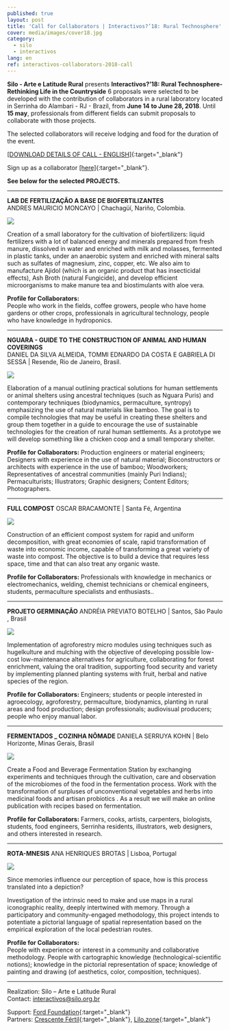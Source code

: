 ```yaml
---
published: true
layout: post
title: 'Call for Collaborators | Interactivos?’18: Rural Technosphere'
cover: media/images/cover18.jpg
category:
  - silo
  - interactivos
lang: en
ref: interactivos-collaborators-2018-call
---
```


**Silo - Arte e Latitude Rural** presents **Interactivos?’18: Rural Technosphere-Rethinking Life in the Countryside** 
6 proposals were selected to be developed with the contribution of collaborators in a rural laboratory located in Serrinha do Alambari - RJ - Brazil, from **June 14 to June 28, 2018**. 
Until **15 may**, professionals from different fields can submit proposals to collaborate with those projects.

The selected collaborators will receive lodging and food for the duration of the event.



[[DOWNLOAD DETAILS OF CALL - ENGLISH]](/media/docs/collaborators_2018call_en.pdf){:target="_blank"}

Sign up as a collaborator [[here]](https://goo.gl/forms/g9lV6sxxVyAf4JsO2){:target="_blank"}.
  
  
  **See below for the selected PROJECTS.**

------------------------------------------------------------------------------------------------------- 

**LAB DE FERTILIZAÇÃO A BASE DE BIOFERTILIZANTES**  
ANDRES MAURICIO MONCAYO | Chachagüí, Nariño, Colombia.

![](/media/images/biofertilizantes.jpg)

Creation of a small laboratory for the cultivation of biofertilizers: liquid fertilizers with a lot of balanced energy and minerals prepared from fresh manure, dissolved in water and enriched with milk and molasses, fermented in plastic tanks, under an anaerobic system and enriched with mineral salts such as sulfates of magnesium, zinc, copper, etc. We also aim to manufacture Ajidol (which is an organic product that has insecticidal effects), Ash Broth (natural Fungicide), and develop efficient microorganisms to make manure tea and biostimulants with aloe vera.

**Profile for Collaborators:**  
People who work in the fields, coffee growers, people who have home gardens or other crops, professionals in agricultural technology, people who have knowledge in hydroponics.


  
-------------------------------------------------------------------------------------------------------      
    
    
      
      
**NGUARA - GUIDE TO THE CONSTRUCTION OF ANIMAL AND HUMAN COVERINGS**  
DANIEL DA SILVA ALMEIDA, TOMMI EDNARDO DA COSTA E GABRIELA DI SESSA |  Resende, Rio de Janeiro, Brasil.	

![](/media/images/bambu.jpg)

Elaboration of a manual outlining practical solutions for human settlements or animal shelters using ancestral techniques (such as Nguara Puris) and contemporary techniques (biodynamics, permaculture, syntropy) emphasizing the use of natural materials like bamboo. The goal is to compile technologies that may be useful in creating these shelters and group them together in a guide to encourage the use of sustainable technologies for the creation of rural human settlements. As a prototype we will develop something like a chicken coop and a small temporary shelter.
								
**Profile for Collaborators:** 
Production engineers or material engineers; Designers with experience in the use of natural material; Bioconstructors or architects with experience in the use of bamboo; Woodworkers; Representatives of ancestral communities (mainly Puri Indians); Permaculturists; Illustrators; Graphic designers; Content Editors; Photographers.

  
-------------------------------------------------------------------------------------------------------      
    
    
      
      
**FULL COMPOST**
OSCAR BRACAMONTE | Santa Fé, Argentina

![](/media/images/fullcompost.jpg)

Construction of an efficient compost system for rapid and uniform decomposition, with great economies of scale, rapid transformation of waste into economic income, capable of transforming a great variety of waste into compost. The objective is to build a device that requires less space, time and that can also treat any organic waste.

**Profile for Collaborators:**
Professionals with knowledge in mechanics or electromechanics, welding, chemist technicians or chemical engineers, students, permaculture specialists and enthusiasts..
  

  
-------------------------------------------------------------------------------------------------------      
      
      
      

**PROJETO GERMINAÇÃO**
ANDRÉIA PREVIATO BOTELHO | Santos, São Paulo , Brasil

![](/media/images/germinacao.jpg)

Implementation of agroforestry micro modules using techniques such as hugelkulture and mulching with the objective of developing possible low-cost low-maintenance alternatives for agriculture, collaborating for forest enrichment, valuing the oral tradition, supporting food security and variety by implementing planned planting systems with fruit, herbal and native species of the region.
 
**Profile for Collaborators:**
Engineers; students or people interested in agroecology, agroforestry, permaculture, biodynamics, planting in rural areas and food production; design professionals; audiovisual producers; people who enjoy manual labor.

  
    
  
-------------------------------------------------------------------------------------------------------      
  
      
      

**FERMENTADOS _ COZINHA NÔMADE**
DANIELA SERRUYA KOHN | Belo Horizonte, Minas Gerais, Brasil

![](/media/images/fermentados.jpg)

Create a Food and Beverage Fermentation Station by exchanging experiments and techniques through the cultivation, care and observation of the microbiomes of the food in the fermentation process. Work with the transformation of surpluses of unconventional vegetables and herbs into medicinal foods and artisan probiotics . As a result we will make an online publication with recipes based on fermentation.
 
**Profile for Collaborators:**
Farmers, cooks, artists, carpenters, biologists, students, food engineers, Serrinha residents, illustrators, web designers, and others interested in research.
 
  
    
 
  
-------------------------------------------------------------------------------------------------------      
       
      

**ROTA-MNESIS**
ANA HENRIQUES BROTAS | Lisboa, Portugal

![](/media/images/mapas.jpg)

Since memories influence our perception of space, how is this process translated into a depiction?
   
Investigation of the intrinsic need to make and use maps in a rural iconographic reality, deeply intertwined with memory. Through a participatory and community-engaged methodology, this project intends to potentiate a pictorial language of spatial representation based on the empirical exploration of the local pedestrian routes.

 
**Profile for Collaborators:**  
People with experience or interest in a community and collaborative methodology. People with cartographic knowledge (technological-scientific notions); knowledge in the pictorial representation of space; knowledge of painting and drawing (of aesthetics, color, composition, techniques).

  
-------------------------------------------------------------------------------------------------------      
  

Realization: Silo – Arte e Latitude Rural  
Contact: [interactivos@silo.org.br](mailto:interactivos@silo.org.br)

Support: [Ford Foundation](https://www.fordfoundation.org/){:target="_blank"}  
Partners: [Crescente Fértil](http://crescentefertil.org.br/){:target="_blank"}, [Lilo.zone](http://www.lilo.zone/){:target="_blank"}
